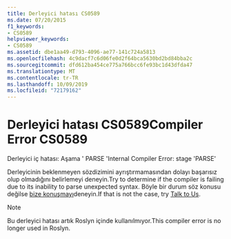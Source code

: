 ```yaml
---
title: Derleyici hatası CS0589
ms.date: 07/20/2015
f1_keywords:
- CS0589
helpviewer_keywords:
- CS0589
ms.assetid: dbe1aa49-d793-4096-ae77-141c724a5813
ms.openlocfilehash: 4c9dacf7c6d06fe0d2f64bca5630bd2bd84bba2c
ms.sourcegitcommit: dfd612ba454ce775a766bcc6fe93bc1d43dfda47
ms.translationtype: MT
ms.contentlocale: tr-TR
ms.lasthandoff: 10/09/2019
ms.locfileid: "72179162"
---
```

# <a name="compiler-error-cs0589"></a><span data-ttu-id="fc837-102">Derleyici hatası CS0589</span><span class="sxs-lookup"><span data-stu-id="fc837-102">Compiler Error CS0589</span></span>

<span data-ttu-id="fc837-103">Derleyici iç hatası: Aşama ' PARSE '</span><span class="sxs-lookup"><span data-stu-id="fc837-103">Internal Compiler Error: stage 'PARSE'</span></span>

 <span data-ttu-id="fc837-104">Derleyicinin beklenmeyen sözdizimini ayrıştırmamasından dolayı başarısız olup olmadığını belirlemeyi deneyin.</span><span class="sxs-lookup"><span data-stu-id="fc837-104">Try to determine if the compiler is failing due to its inability to parse unexpected syntax.</span></span> <span data-ttu-id="fc837-105">Böyle bir durum söz konusu değilse [bize konuşmayı](/visualstudio/ide/talk-to-us)deneyin.</span><span class="sxs-lookup"><span data-stu-id="fc837-105">If that is not the case, try [Talk to Us](/visualstudio/ide/talk-to-us).</span></span>
 
> [!NOTE]
> <span data-ttu-id="fc837-106">Bu derleyici hatası artık Roslyn içinde kullanılmıyor.</span><span class="sxs-lookup"><span data-stu-id="fc837-106">This compiler error is no longer used in Roslyn.</span></span>
